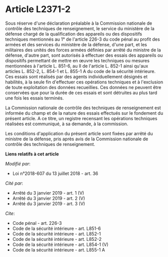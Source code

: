 # Article L2371-2

Sous réserve d'une déclaration préalable à la Commission nationale de contrôle des techniques de renseignement, le service du
ministère de la défense chargé de la qualification des appareils ou des dispositifs techniques mentionnés au 1° de l'article
226-3 du code pénal au profit des armées et des services du ministère de la défense, d'une part, et les militaires des unités
des forces armées définies par arrêté du ministre de la défense, d'autre part, sont autorisés à effectuer des essais des
appareils ou dispositifs permettant de mettre en œuvre les techniques ou mesures mentionnées à l'article L. 851-6, au II de
l'article L. 852-1 ainsi qu'aux articles L. 852-2, L. 854-1 et L. 855-1 A du code de la sécurité intérieure. Ces essais sont
réalisés par des agents individuellement désignés et habilités, à la seule fin d'effectuer ces opérations techniques et à
l'exclusion de toute exploitation des données recueillies. Ces données ne peuvent être conservées que pour la durée de ces
essais et sont détruites au plus tard une fois les essais terminés. 

La Commission nationale de contrôle des techniques de renseignement est informée du champ et de la nature des essais
effectués sur le fondement du présent article. A ce titre, un registre recensant les opérations techniques réalisées est
communiqué, à sa demande, à la commission. 

Les conditions d'application du présent article sont fixées par arrêté du ministre de la défense, pris après avis de la
Commission nationale de contrôle des techniques de renseignement.

**Liens relatifs à cet article**

_Modifié par_:

  - Loi n°2018-607 du 13 juillet 2018 - art. 36

_Cité par_:

  - Arrêté du 3 janvier 2019 - art. 1 (V)
  - Arrêté du 3 janvier 2019 - art. 2 (V)
  - Arrêté du 3 janvier 2019 - art. 3 (V)

_Cite_:

  - Code pénal - art. 226-3
  - Code de la sécurité intérieure - art. L851-6
  - Code de la sécurité intérieure - art. L852-1
  - Code de la sécurité intérieure - art. L852-2
  - Code de la sécurité intérieure - art. L854-1 (V)
  - Code de la sécurité intérieure - art. L855-1 A
